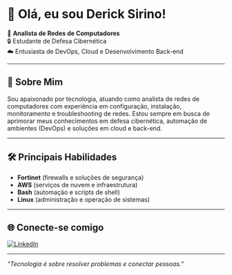 # 👋 Olá, eu sou Derick Sirino!

🎯 **Analista de Redes de Computadores**  
🔒 Estudante de Defesa Cibernética  
☁️ Entusiasta de DevOps, Cloud e Desenvolvimento Back-end

---

## 🚀 Sobre Mim

Sou apaixonado por tecnologia, atuando como analista de redes de computadores com experiência em configuração, instalação, monitoramento e troubleshooting de redes. Estou sempre em busca de aprimorar meus conhecimentos em defesa cibernética, automação de ambientes (DevOps) e soluções em cloud e back-end.

---

## 🛠️ Principais Habilidades

- **Fortinet** (firewalls e soluções de segurança)
- **AWS** (serviços de nuvem e infraestrutura)
- **Bash** (automação e scripts de shell)
- **Linux** (administração e operação de sistemas)

---

## 🌐 Conecte-se comigo

[![LinkedIn](https://img.shields.io/badge/-LinkedIn-0A66C2?style=for-the-badge&logo=linkedin&logoColor=white)](https://www.linkedin.com/in/dericksirino/)

---

_“Tecnologia é sobre resolver problemas e conectar pessoas.”_
